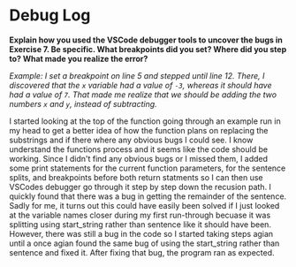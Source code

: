 # Debug Log

**Explain how you used the VSCode debugger tools to uncover the bugs in Exercise 7. Be specific. What breakpoints did you set? Where did you step to? What made you realize the error?**

_Example: I set a breakpoint on line 5 and stepped until line 12. There, I discovered that the `x` variable had a value of `-3`, whereas it should have had a value of `7`. That made me realize that we should be adding the two numbers `x` and `y`, instead of subtracting._

I started looking at the top of the function going through an example run in my head to get a better idea of how the function plans on replacing the substrings and if there where any obvious bugs I could see. I know understand the functions process and it seems like the code should be working. Since I didn't find any obvious bugs or I missed them, I added some print statements for the current function parameters, for the sentence splits, and breakpoints before both return statments so I can then use VSCodes debugger go through it step by step down the recusion path. I quickly found that there was a bug in getting the remainder of the sentence. Sadly for me, it turns out this could have easily been solved if I just looked at the variable names closer during my first run-through becuase it was splitting using start_string rather than sentence like it should have been. However, there was still a bug in the code so I started taking steps agian until a once agian found the same bug of using the start_string rather than sentence and fixed it. After fixing that bug, the program ran as expected.